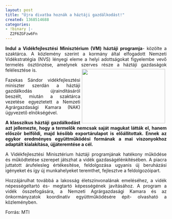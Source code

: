 ```yaml
---
layout: post
title: "Újra divatba hoznák a háztáji gazdálkodást!"
created: 1368514688
categories:
- !binary |-
  Z2F6ZGFzw6Fn
---
```

<p style="text-align: justify;"><strong>Indul a Vidékfejlesztési Minisztérium (VM) háztáji programja</strong>- közölte a szaktárca. A közlemény szerint a kormány által elfogadott Nemzeti Vidékstratégia (NVS) lényegi eleme a helyi adottságokat figyelembe vevő termelés ösztönzése, amelynek szerves része a háztáji gazdaságok felélesztése is.<img src="/sites/goldconsulting.eu/files/img/260x170-images-stories-4.jpg" width="260" height="170" style="float: right; margin: 5px;"></p><p style="text-align: justify;">Fazekas Sándor vidékfejlesztési miniszter szerdán a háztáji gazdálkodás újraindításáról beszélt, miután a szaktárca vezetése egyeztetett a Nemzeti Agrárgazdasági Kamara (NAK) ügyvezető elnökségével.</p><p style="text-align: justify;"><strong>A klasszikus háztáji gazdálkodást azt jellemezte, hogy a termelők nemcsak saját magukat látták el, hanem először belföldi, majd később exportárulapot is előállítottak. Ennek az egykor eredményes együttműködési formának a mai viszonyokhoz adaptált kialakítása, újjáteremtése a cél.</strong></p><p style="text-align: justify;">A Vidékfejlesztési Minisztérium háztáji programjának hatékony működése és működtetése szerepet játszhat a vidék gazdaságélénkítésében. A piacra juttatott árufelesleg értékesítése, feldolgozása ugyanis új beruházási igényeket és így új munkahelyeket teremthet, fejlesztve a feldolgozóipart.</p><p style="text-align: justify;">Hozzájárulhat továbbá a lakosság életszínvonalának emeléséhez, a vidék népességeltartó és- megtartó képességének javításához. A program a vidék összefogására, a Nemzeti Agrárgazdasági Kamara és az önkormányzatok koordinatív együttműködésére épít- olvasható a közleményben.</p><p style="text-align: justify;">Forrás: MTI</p>
